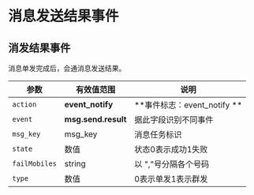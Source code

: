 # 消息发送结果事件
<!-- toc -->

## 消发结果事件
消息单发完成后，会通消息发送结果。

| 参数          | 有效值范围               | 说明                     |
| ----------- | ------------------- | ---------------------- |
| `action`    | **event_notify**    | **事件标志：event_notify ** |
| `event`     | **msg.send.result** | 据此字段识别不同事件             |
| `msg_key`   | msg_key             | 消息任务标识                 |
| `state`     | 数值                  | 状态0表示成功1失败             |
| `failMobiles` | string                | 以 ","号分隔各个号码                  |
| `type`      | 数值                  | 0表示单发1表示群发             |


